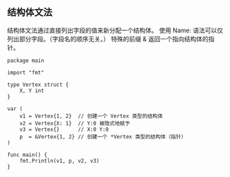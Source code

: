 ## 结构体文法

结构体文法通过直接列出字段的值来新分配一个结构体。
使用 Name: 语法可以仅列出部分字段。（字段名的顺序无关。）
特殊的前缀 & 返回一个指向结构体的指针。

```golang
package main

import "fmt"

type Vertex struct {
	X, Y int
}

var (
	v1 = Vertex{1, 2}  // 创建一个 Vertex 类型的结构体
	v2 = Vertex{X: 1}  // Y:0 被隐式地赋予
	v3 = Vertex{}      // X:0 Y:0
	p  = &Vertex{1, 2} // 创建一个 *Vertex 类型的结构体（指针）
)

func main() {
	fmt.Println(v1, p, v2, v3)
}
```